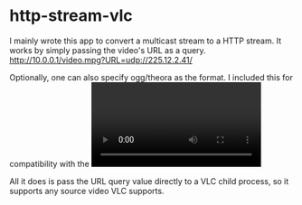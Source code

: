 # http-stream-vlc

I mainly wrote this app to convert a multicast stream to a HTTP stream. It works by simply passing the video's URL as a query.
http://10.0.0.1/video.mpg?URL=udp://225.12.2.41/

Optionally, one can also specify ogg/theora as the format. I included this for compatibility with the <video> tags in Chrome. 
http://10.0.0.1/video.mpg?URL=udp://225.12.2.41/&format=ogg

All it does is pass the URL query value directly to a VLC child process, so it supports any source video VLC supports.
